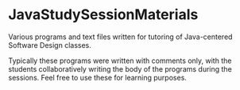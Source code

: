 # JavaStudySessionMaterials

Various programs and text files written for tutoring of Java-centered Software Design classes. 

Typically these programs were written with comments only, with the students collaboratively writing the body of the programs during the sessions. Feel free to use these for learning purposes.
